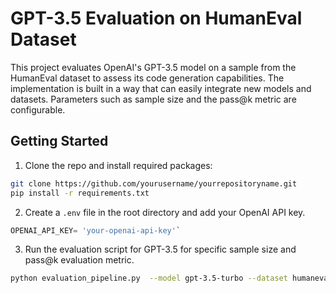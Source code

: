 # GPT-3.5 Evaluation on HumanEval Dataset

This project evaluates OpenAI's GPT-3.5 model on a sample from the HumanEval dataset to assess its code generation capabilities. The implementation is built in a way that can easily integrate new models and datasets. Parameters such as sample size and the pass@k metric are configurable. 

## Getting Started

1. Clone the repo and install required packages:
```bash
git clone https://github.com/yourusername/yourrepositoryname.git
pip install -r requirements.txt
```

2. Create a `.env` file in the root directory and add your OpenAI API key.
```python
OPENAI_API_KEY= 'your-openai-api-key'`
```

3. Run the evaluation script for GPT-3.5 for specific sample size and pass@k evaluation metric. 
```bash
python evaluation_pipeline.py  --model gpt-3.5-turbo --dataset humaneval --k 1 --num_eval_problems 3 --num_samples_per_task 2
```